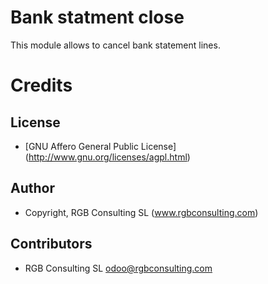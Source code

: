 Bank statment close
===================

This module allows to cancel bank statement lines.


Credits
=======

License
-------

* [GNU Affero General Public License] (http://www.gnu.org/licenses/agpl.html)

Author
------

* Copyright, RGB Consulting SL (www.rgbconsulting.com)

Contributors
------------

* RGB Consulting SL <odoo@rgbconsulting.com>